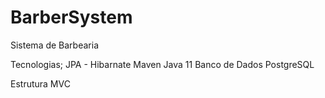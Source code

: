 # BarberSystem
Sistema de Barbearia

Tecnologias;
JPA - Hibarnate
Maven 
Java 11
Banco de Dados PostgreSQL

Estrutura 
MVC